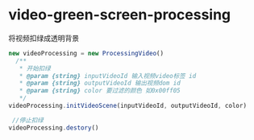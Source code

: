# video-green-screen-processing
将视频扣绿成透明背景



```javascript
new videoProcessing = new ProcessingVideo()
  /**
   * 开始扣绿
   * @param {string} inputVideoId 输入视频video标签 id
   * @param {string} outputVideoId 输出视频dom id
   * @param {string} color 要过滤的颜色 如0x00ff05
   */
videoProcessing.initVideoScene(inputVideoId, outputVideoId, color)

 //停止扣绿
videoProcessing.destory()
```

